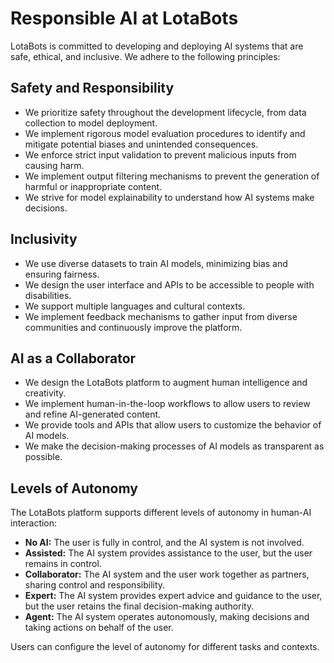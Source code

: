 # Responsible AI at LotaBots

LotaBots is committed to developing and deploying AI systems that are safe, ethical, and inclusive. We adhere to the following principles:

## Safety and Responsibility

-   We prioritize safety throughout the development lifecycle, from data collection to model deployment.
-   We implement rigorous model evaluation procedures to identify and mitigate potential biases and unintended consequences.
-   We enforce strict input validation to prevent malicious inputs from causing harm.
-   We implement output filtering mechanisms to prevent the generation of harmful or inappropriate content.
-   We strive for model explainability to understand how AI systems make decisions.

## Inclusivity

-   We use diverse datasets to train AI models, minimizing bias and ensuring fairness.
-   We design the user interface and APIs to be accessible to people with disabilities.
-   We support multiple languages and cultural contexts.
-   We implement feedback mechanisms to gather input from diverse communities and continuously improve the platform.

## AI as a Collaborator

-   We design the LotaBots platform to augment human intelligence and creativity.
-   We implement human-in-the-loop workflows to allow users to review and refine AI-generated content.
-   We provide tools and APIs that allow users to customize the behavior of AI models.
-   We make the decision-making processes of AI models as transparent as possible.

## Levels of Autonomy

The LotaBots platform supports different levels of autonomy in human-AI interaction:

-   **No AI:** The user is fully in control, and the AI system is not involved.
-   **Assisted:** The AI system provides assistance to the user, but the user remains in control.
-   **Collaborator:** The AI system and the user work together as partners, sharing control and responsibility.
-   **Expert:** The AI system provides expert advice and guidance to the user, but the user retains the final decision-making authority.
-   **Agent:** The AI system operates autonomously, making decisions and taking actions on behalf of the user.

Users can configure the level of autonomy for different tasks and contexts. 